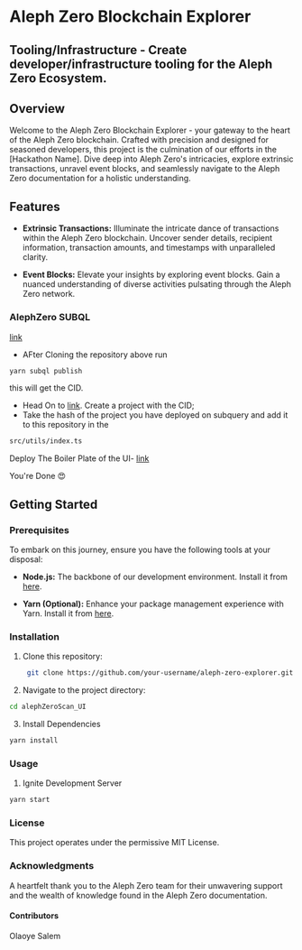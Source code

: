 # Aleph Zero Blockchain Explorer
## Tooling/Infrastructure - Create developer/infrastructure tooling for the Aleph Zero Ecosystem.
## Overview


Welcome to the Aleph Zero Blockchain Explorer - your gateway to the heart of the Aleph Zero blockchain. Crafted with precision and designed for seasoned developers, this project is the culmination of our efforts in the [Hackathon Name]. Dive deep into Aleph Zero's intricacies, explore extrinsic transactions, unravel event blocks, and seamlessly navigate to the Aleph Zero documentation for a holistic understanding.

## Features

- **Extrinsic Transactions:** Illuminate the intricate dance of transactions within the Aleph Zero blockchain. Uncover sender details, recipient information, transaction amounts, and timestamps with unparalleled clarity.

- **Event Blocks:** Elevate your insights by exploring event blocks. Gain a nuanced understanding of diverse activities pulsating through the Aleph Zero network.



### AlephZero SUBQL
[link](https://github.com/olaoyesalem/alephZeroScan_suql.git)

* AFter Cloning the repository above
run 
```bash
yarn subql publish
```
this will get the CID.
* Head On to [link](https://managedservice.subquery.network). Create a project with the CID;
*  Take the hash of the project you have deployed on subquery and add it to this repository in the
  ```bash
src/utils/index.ts
```
Deploy The Boiler Plate of the UI- [link](https://github.com/olaoyesalem/AlephZeroScan_UI.git)

You're Done 😍


## Getting Started

### Prerequisites

To embark on this journey, ensure you have the following tools at your disposal:

- **Node.js:** The backbone of our development environment. Install it from [here](https://nodejs.org/).

- **Yarn (Optional):** Enhance your package management experience with Yarn. Install it from [here](https://yarnpkg.com/).

### Installation

1. Clone this repository:

   ```bash
    git clone https://github.com/your-username/aleph-zero-explorer.git
   ```
2. Navigate to the project directory:
 ```bash
 cd alephZeroScan_UI
 ```
 3. Install Dependencies
 ``` bash
 yarn install
```

### Usage

1. Ignite Development Server
``` bash
yarn start
```




### License
This project operates under the permissive MIT License.

### Acknowledgments
A heartfelt thank you to the Aleph Zero team for their unwavering support and the wealth of knowledge found in the Aleph Zero documentation.



#### Contributors
Olaoye Salem 
